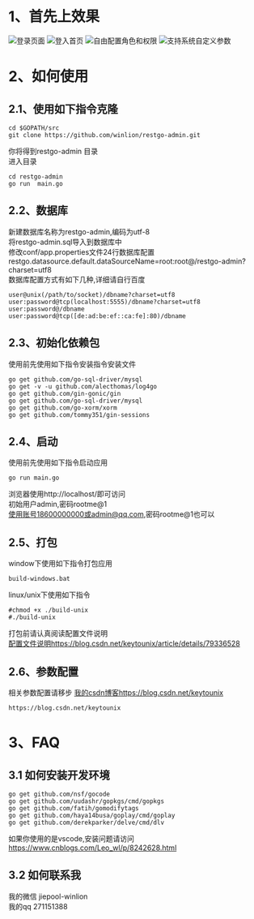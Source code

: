# 1、首先上效果
![登录页面](https://github.com/winlion/restgo-admin/blob/master/asset/images/1.png)
![登入首页](https://github.com/winlion/restgo-admin/blob/master/asset/images/2.png)
![自由配置角色和权限](https://github.com/winlion/restgo-admin/blob/master/asset/images/3.png)
![支持系统自定义参数](https://github.com/winlion/restgo-admin/blob/master/asset/images/4.png)
# 2、如何使用
## 2.1、使用如下指令克隆
```
cd $GOPATH/src
git clone https://github.com/winlion/restgo-admin.git  
```
你将得到restgo-admin 目录  
进入目录  
```
cd restgo-admin
go run  main.go
```

## 2.2、数据库
新建数据库名称为restgo-admin,编码为utf-8  
将restgo-admin.sql导入到数据库中   
修改conf/app.properties文件24行数据库配置   
restgo.datasource.default.dataSourceName=root:root@/restgo-admin?charset=utf8  
数据库配置方式有如下几种,详细请自行百度  

```
user@unix(/path/to/socket)/dbname?charset=utf8
user:password@tcp(localhost:5555)/dbname?charset=utf8
user:password@/dbname
user:password@tcp([de:ad:be:ef::ca:fe]:80)/dbname
```
## 2.3、初始化依赖包
使用前先使用如下指令安装指令安装文件
```
go get github.com/go-sql-driver/mysql  
go get -v -u github.com/alecthomas/log4go  
go get github.com/gin-gonic/gin  
go get github.com/go-sql-driver/mysql  
go get github.com/go-xorm/xorm  
go get github.com/tommy351/gin-sessions  
```

## 2.4、启动
使用前先使用如下指令启动应用  
```
go run main.go  
```
浏览器使用http://localhost/即可访问   
初始用户admin,密码rootme@1   
使用账号18600000000或admin@qq.com,密码rootme@1也可以   

## 2.5、打包
window下使用如下指令打包应用
```
build-windows.bat  
```
linux/unix下使用如下指令
```
#chmod +x ./build-unix
#./build-unix
```
打包前请认真阅读配置文件说明  
[配置文件说明https://blog.csdn.net/keytounix/article/details/79336528](https://blog.csdn.net/keytounix/article/details/79336528 "配置文件说明")
## 2.6、参数配置
相关参数配置请移步
[我的csdn博客https://blog.csdn.net/keytounix](https://blog.csdn.net/keytounix "csdn")
```
https://blog.csdn.net/keytounix
```
# 3、FAQ
## 3.1 如何安装开发环境
```
go get github.com/nsf/gocode  
go get github.com/uudashr/gopkgs/cmd/gopkgs  
go get github.com/fatih/gomodifytags  
go get github.com/haya14busa/goplay/cmd/goplay  
go get github.com/derekparker/delve/cmd/dlv  
```
如果你使用的是vscode,安装问题请访问
https://www.cnblogs.com/Leo_wl/p/8242628.html

## 3.2 如何联系我
我的微信 jiepool-winlion  
我的qq 271151388
